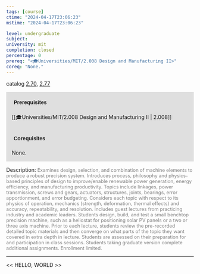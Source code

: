 ```yaml
---
tags: [course]
ctime: "2024-04-17T23:06:23"
mstime: "2024-04-17T23:06:23"

level: undergraduate
subject: 
university: mit
completion: closed
percentage: 0
prereq: "<🎓Universities/MIT/2.008 Design and Manufacturing II>"
coreq: "None."
---
```


catalog [2.70](http://student.mit.edu/catalog/m2b.html#2.70), [2.77](http://student.mit.edu/catalog/m2b.html#2.77)

<span style="display: block; padding: 15px; background-color: rgb(100, 100, 100, 0.2);"><font id="m_prereq1924_0" style="display: block; font-family: Arial, sans-serif; font-weight: bold; padding: 5px">Prerequisites</font><br><span id="prereq1924_0">[[🎓Universities/MIT/2.008 Design and Manufacturing II | 2.008]]</span></span>
<span style="display: block; padding: 15px; background-color: rgb(100, 100, 100, 0.2);"><font id="m_coreq1924_0" style="display: block; font-family: Arial, sans-serif; font-weight: bold; padding: 5px">Corequisites</font><br><span id="coreq1924_0">None.</span></span>

<font style="">Description:</font>
<font style="color: grey; font-size: 0.8rem;">Examines design, selection, and combination of machine elements to produce a robust precision system. Introduces process, philosophy and physics-based principles of design to improve/enable renewable power generation, energy efficiency, and manufacturing productivity. Topics include linkages, power transmission, screws and gears, actuators, structures, joints, bearings, error apportionment, and error budgeting. Considers each topic with respect to its physics of operation, mechanics (strength, deformation, thermal effects) and accuracy, repeatability, and resolution. Includes guest lectures from practicing industry and academic leaders.  Students design, build, and test a small benchtop precision machine, such as a heliostat for positioning solar PV panels or a two or three axis machine.  Prior to each lecture, students review the pre-recorded detailed topic materials and then converge on what parts of the topic they want covered in extra depth in lecture.  Students are assessed on their preparation for and participation in class sessions. Students taking graduate version complete additional assignments. Enrollment limited.</font>



---

<< HELLO, WORLD >>
